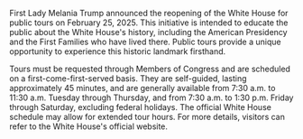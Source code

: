 First Lady Melania Trump announced the reopening of the White House for public tours on February 25, 2025. This initiative is intended to educate the public about the White House's history, including the American Presidency and the First Families who have lived there. Public tours provide a unique opportunity to experience this historic landmark firsthand. 

Tours must be requested through Members of Congress and are scheduled on a first-come-first-served basis. They are self-guided, lasting approximately 45 minutes, and are generally available from 7:30 a.m. to 11:30 a.m. Tuesday through Thursday, and from 7:30 a.m. to 1:30 p.m. Friday through Saturday, excluding federal holidays. The official White House schedule may allow for extended tour hours. For more details, visitors can refer to the White House's official website.